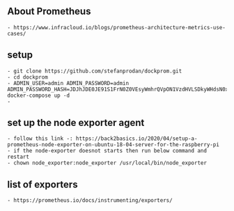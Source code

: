## About Prometheus 
    - https://www.infracloud.io/blogs/prometheus-architecture-metrics-use-cases/
## setup
    - git clone https://github.com/stefanprodan/dockprom.git
    - cd dockprom
    - ADMIN_USER=admin ADMIN_PASSWORD=admin ADMIN_PASSWORD_HASH=JDJhJDE0JE91S1FrN0Z0VEsyWmhrQVpON1VzdHVLSDkyWHdsN0xNbEZYdnNIZm1pb2d1blg4Y09mL0ZP docker-compose up -d
    -   
## set up the node exporter agent
    - follow this link -: https://back2basics.io/2020/04/setup-a-prometheus-node-exporter-on-ubuntu-18-04-server-for-the-raspberry-pi
    - if the node-exporter doesnot starts then run below command and restart
    - chown node_exporter:node_exporter /usr/local/bin/node_exporter

## list of exporters
    - https://prometheus.io/docs/instrumenting/exporters/